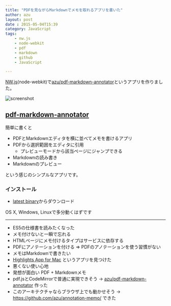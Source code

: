 ```yaml
---
title: "PDFを見ながらMarkdownでメモを取れるアプリを書いた"
author: azu
layout: post
date : 2015-05-04T15:39
category: JavaScript
tags:
    - nw.js
    - node-webkit
    - pdf
    - markdown
    - github
    - JavaScript

---
```


[NW.js](http://nwjs.io/ "NW.js")(node-webkit)で[azu/pdf-markdown-annotator](https://github.com/azu/pdf-markdown-annotator "azu/pdf-markdown-annotator")というアプリを作りました。

![screenshot](http://efcl.info/wp-content/uploads/2015/05/04-1430721718.png)

## [pdf-markdown-annotator](https://github.com/azu/pdf-markdown-annotator "azu/pdf-markdown-annotator")

簡単に書くと

- PDFとMarkdownエディタを横に並べてメモを書けるアプリ
- PDFから選択範囲をエディタに引用
	- プレビューモードから該当ページにジャンプできる
- Markdownの読み書き
- Markdownのプレビュー

という感じのシンプルなアプリです。

### インストール

- [latest binary](https://github.com/azu/pdf-markdown-annotator/releases/latest)からダウンロード

OS X, Windows, Linuxで多分動くはずです

---- 


- ES5の仕様書を読みたくなった
- メモ付けないと一瞬で忘れる
- HTMLページにメモ付けるタイプはサービスに依存する
- PDFにアノテーションを付ける => PDFのアノテーションを使う習慣がない
- メモはMarkdownで書きたい
- [Highlights App for Mac](http://highlightsapp.net/ "Highlights App for Mac") というアプリを見つけた
- 悪くない使い心地
- 発想が面白い PDF + Markdownメモ
- pdf.jsとCodeMirrorで普通に実現できそう -> [azu/pdf-markdown-annotator](https://github.com/azu/pdf-markdown-annotator "azu/pdf-markdown-annotator") 作った
- このアーキテクチャならブラウザ上でも動かせそう -> https://github.com/azu/annotation-memo/ できた